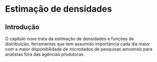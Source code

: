 
# Estimação de densidades

## Introdução

O capítulo nove trata da estimação de densidades e funções de distribuição,
ferramentas que tem assumido importância cada dia maior com a maior disponibilidade
de microdados de pesquisas amostrais para analistas fora das agências produtoras.

